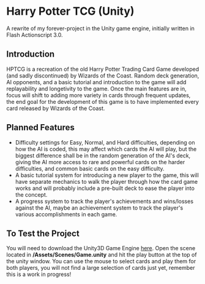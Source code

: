Harry Potter TCG (Unity)
========================

A rewrite of my forever-project in the Unity game engine, initially written in Flash Actionscript 3.0.

Introduction
------------
HPTCG is a recreation of the old Harry Potter Trading Card Game developed (and sadly discontinued) by Wizards of the Coast. Random deck generation, AI opponents, and a basic tutorial and introduction to the game will add replayability and longetivity to the game.  Once the main features are in, focus will shift to adding more variety in cards through frequent updates, the end goal for the development of this game is to have implemented every card released by Wizards of the Coast.

Planned Features
----------------
* Difficulty settings for Easy, Normal, and Hard difficulties, depending on how the AI is coded, this may affect which cards the AI will play, but the biggest difference shall be in the random generation of the AI's deck, giving the AI more access to rare and powerful cards on the harder difficulties, and common basic cards on the easy difficulty.
* A basic tutorial system for introducing a new player to the game, this will have separate mechanics to walk the player through how the card game works and will probably include a pre-built deck to ease the player into the concept.
* A progress system to track the player's achievements and wins/losses against the AI, maybe an achievement system to track the player's various accomplishments in each game.

To Test the Project
-------------------
You will need to download the Unity3D Game Engine [here](http://unity3d.com/). Open the scene located in **/Assets/Scenes/Game.unity** and hit the play button at the top of the unity window. You can use the mouse to select cards and play them for both players, you will not find a large selection of cards just yet, remember this is a work in progress!
